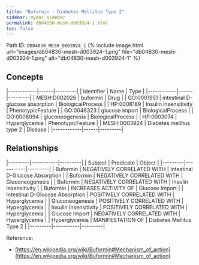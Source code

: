 ```yaml
---
title: "Buformin - Diabetes Mellitus Type 2"
sidebar: mydoc_sidebar
permalink: db04830-mesh-d003924-1.html
toc: false 
---
```



Path ID: `DB04830_MESH_D003924_1`
{% include image.html url="images/db04830-mesh-d003924-1.png" file="db04830-mesh-d003924-1.png" alt="db04830-mesh-d003924-1" %}

## Concepts

|------------|------|---------|
| Identifier | Name | Type    |
|------------|------|---------|
| MESH:D002026 | buformin | Drug |
| GO:0001951 | intestinal D-glucose absorption | BiologicalProcess |
| HP:0008189 | Insulin insensitivity | PhenotypicFeature |
| GO:0046323 | glucose import | BiologicalProcess |
| GO:0006094 | gluconeogenesis | BiologicalProcess |
| HP:0003074 | Hyperglycemia | PhenotypicFeature |
| MESH:D003924 | Diabetes mellitus type 2 | Disease |
|------------|------|---------|

## Relationships

|---------|-----------|---------|
| Subject | Predicate | Object  |
|---------|-----------|---------|
| Buformin | NEGATIVELY CORRELATED WITH | Intestinal D-Glucose Absorption |
| Buformin | NEGATIVELY CORRELATED WITH | Gluconeogenesis |
| Buformin | NEGATIVELY CORRELATED WITH | Insulin Insensitivity |
| Buformin | INCREASES ACTIVITY OF | Glucose Import |
| Intestinal D-Glucose Absorption | POSITIVELY CORRELATED WITH | Hyperglycemia |
| Gluconeogenesis | POSITIVELY CORRELATED WITH | Hyperglycemia |
| Insulin Insensitivity | POSITIVELY CORRELATED WITH | Hyperglycemia |
| Glucose Import | NEGATIVELY CORRELATED WITH | Hyperglycemia |
| Hyperglycemia | MANIFESTATION OF | Diabetes Mellitus Type 2 |
|---------|-----------|---------|

Reference: 
  - [https://en.wikipedia.org/wiki/Buformin#Mechanism_of_action](https://en.wikipedia.org/wiki/Buformin#Mechanism_of_action)
